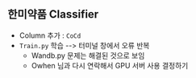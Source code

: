## 한미약품 Classifier

- Column  추가 : `CoCd` 
- `Train.py` 학습 --> 터미널 창에서 오류 반복
  - Wandb.py 문제는 해결된 것으로 보임
  - Owhen 님과 다시 연락해서 GPU 서버 사용 결정하기


